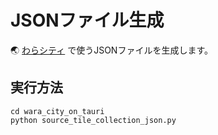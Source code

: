 # JSONファイル生成

🌏 [わらシティ](https://github.com/muzudho/wara-city-tauri-desktopapp) で使うJSONファイルを生成します。  


## 実行方法

```shell
cd wara_city_on_tauri
python source_tile_collection_json.py
```
